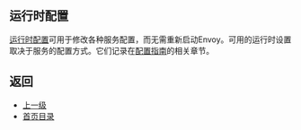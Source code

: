 ## 运行时配置

[运行时配置](../Configurationreference/Runtime.md)可用于修改各种服务配置，而无需重新启动Envoy。可用的运行时设置取决于服务的配置方式。它们记录在[配置指南](../Configurationreference.md)的相关章节。

## 返回
- [上一级](../Operationsandadministration.md)
- [首页目录](../README.md)
